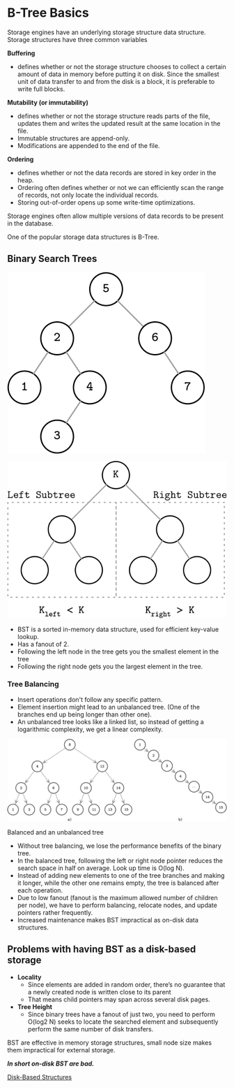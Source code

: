 # B-Tree Basics

Storage engines have an underlying storage structure data structure. Storage structures have three common variables

**Buffering**

- defines whether or not the storage structure chooses to collect a certain amount of data in memory before putting it on disk. Since the smallest unit of data transfer to and from the disk is a block, it is preferable to write full blocks.

**Mutability (or immutability)**

- defines whether or not the storage structure reads parts of the file, updates them and writes the updated result at the same location in the file.
- Immutable structures are append-only.
- Modifications are appended to the end of the file.

**Ordering**

- defines whether or not the data records are stored in key order in the heap.
- Ordering often defines whether or not we can efficiently scan the range of records, not only locate the individual records.
- Storing out-of-order opens up some write-time optimizations.

Storage engines often allow multiple versions of data records to be present in the database.

One of the popular storage data structures is B-Tree.

## Binary Search Trees

![Untitled](B-Tree%20Basics%20c4c4a485d9674930a20fbbda188abce7/Untitled.png)

![Untitled](B-Tree%20Basics%20c4c4a485d9674930a20fbbda188abce7/Untitled%201.png)

- BST is a sorted in-memory data structure, used for efficient key-value lookup.
- Has a fanout of 2.
- Following the left node in the tree gets you the smallest element in the tree
- Following the right node gets you the largest element in the tree.

### Tree Balancing

- Insert operations don't follow any specific pattern.
- Element insertion might lead to an unbalanced tree. (One of the branches end up being longer than other one).
- An unbalanced tree looks like a linked list, so instead of getting a logarithmic complexity, we get a linear complexity.

![Balanced and an unbalanced tree](B-Tree%20Basics%20c4c4a485d9674930a20fbbda188abce7/Untitled%202.png)

Balanced and an unbalanced tree

- Without tree balancing, we lose the performance benefits of the binary tree.
- In the balanced tree, following the left or right node pointer reduces the search space in half on average. Look up time is O(log N).
- Instead of adding new elements to one of the tree branches and making it longer, while the other one remains empty, the tree is balanced after each operation.
- Due to low fanout (fanout is the maximum allowed number of children per node), we have to perform balancing, relocate nodes, and update pointers rather frequently.
- Increased maintenance makes BST impractical as on-disk data structures.

## Problems with having BST as a disk-based storage

- **Locality**
    - Since elements are added in random order, there’s no guarantee that a newly created node is written close to its parent
    - That means child pointers may span across several disk pages.
- **Tree Height**
    - Since binary trees have a fanout of just two, you need to perform O(log2 N) seeks to locate the searched element and subsequently perform the same number of disk transfers.

BST are effective in memory storage structures, small node size makes them impractical for external storage.

***In short on-disk BST are bad.***

[Disk-Based Structures](B-Tree%20Basics%20c4c4a485d9674930a20fbbda188abce7/Disk-Based%20Structures%20183fc72f9e064848b490d0c57ac45f47.md)